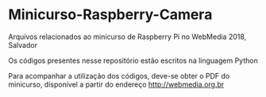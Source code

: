 # Minicurso-Raspberry-Camera
Arquivos relacionados ao minicurso de Raspberry Pi no WebMedia 2018, Salvador

Os códigos presentes nesse repositório estão escritos na linguagem Python

Para acompanhar a utilização dos códigos, deve-se obter o PDF do minicurso, disponível a partir do endereço http://webmedia.org.br
